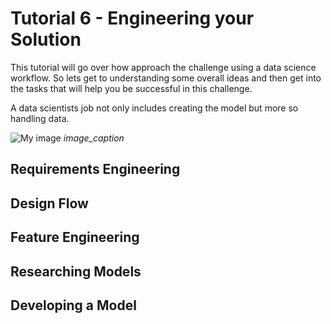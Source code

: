 # Tutorial 6 - Engineering your Solution

This tutorial will go over how approach the challenge using a data science workflow. So lets get to understanding some overall ideas and then get into the tasks that will help you be successful in this challenge.

A data scientists job not only includes creating the model but more so handling data. 

![My image](/images/ds_time_per_task.JPG)
*image_caption*

## Requirements Engineering

## Design Flow

## Feature Engineering

## Researching Models

## Developing a Model